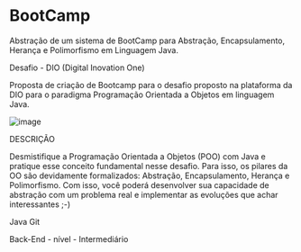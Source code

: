# BootCamp
Abstração de um sistema de BootCamp para Abstração, Encapsulamento, Herança e Polimorfismo em Linguagem Java.


Desafio - DIO (Digital Inovation One)

Proposta de criação de Bootcamp para o desafio proposto na plataforma da DIO para o paradigma Programação Orientada a Objetos em linguagem Java.


![image](https://user-images.githubusercontent.com/87396846/221362414-0636f425-0a14-4cb6-9bfb-0304ed24fe1a.png)

DESCRIÇÃO

Desmistifique a Programação Orientada a Objetos (POO) com Java e pratique esse conceito fundamental nesse desafio. Para isso, os pilares da OO são devidamente formalizados: Abstração, Encapsulamento, Herança e Polimorfismo. Com isso, você poderá desenvolver sua capacidade de abstração com um problema real e implementar as evoluções que achar interessantes ;-) 

Java Git

Back-End - nível - Intermediário
